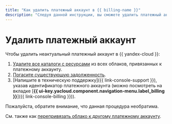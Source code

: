 ```yaml
---
title: "Как удалить платежный аккаунт в {{ billing-name }}"
description: "Следуя данной инструкции, вы сможете удалить платежный аккаунт." 
---
```


# Удалить платежный аккаунт

Чтобы удалить неактуальный платежный аккаунт в {{ yandex-cloud }}:

1. [Удалите все каталоги с ресурсами](../../resource-manager/operations/folder/delete.md) из всех облаков, привязанных к платежному аккаунту.
1. [Погасите существующую задолженность](../concepts/billing-threshold.md#arrears).
1. [Напишите в техническую поддержку]({{ link-console-support }}), указав идентификатор платежного аккаунта (можно посмотреть на вкладке [**{{ ui-key.yacloud.component.navigation-menu.label_billing }}**]({{ link-console-billing }})).

Пожалуйста, обратите внимание, что данная процедура необратима.

См. также как [перепривязать облако к другому платежному аккаунту](pin-cloud.md). 